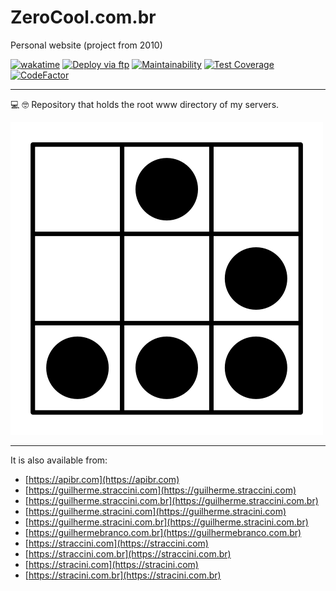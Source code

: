 # ZeroCool.com.br

Personal website (project from 2010)

[![wakatime](https://wakatime.com/badge/github/guibranco/ZeroCool.svg)](https://wakatime.com/badge/github/guibranco/ZeroCool)
[![Deploy via ftp](https://github.com/guibranco/ZeroCool/actions/workflows/deploy.yml/badge.svg)](https://github.com/guibranco/ZeroCool/actions/workflows/deploy.yml)
[![Maintainability](https://api.codeclimate.com/v1/badges/8607fdfd49998467e55c/maintainability)](https://codeclimate.com/github/guibranco/ZeroCool/maintainability)
[![Test Coverage](https://api.codeclimate.com/v1/badges/8607fdfd49998467e55c/test_coverage)](https://codeclimate.com/github/guibranco/ZeroCool/test_coverage)
[![CodeFactor](https://www.codefactor.io/repository/github/guibranco/ZeroCool/badge)](https://www.codefactor.io/repository/github/guibranco/ZeroCool)

---

💻 🤓 Repository that holds the root www directory of my servers.

![Hacker Glider](Src/hackerGlider.png)

---

It is also available from:

- [https://apibr.com](https://apibr.com)
- [https://guilherme.straccini.com](https://guilherme.straccini.com)
- [https://guilherme.straccini.com.br](https://guilherme.straccini.com.br)
- [https://guilherme.stracini.com](https://guilherme.stracini.com)
- [https://guilherme.stracini.com.br](https://guilherme.stracini.com.br)
- [https://guilhermebranco.com.br](https://guilhermebranco.com.br)
- [https://straccini.com](https://straccini.com)
- [https://straccini.com.br](https://straccini.com.br)
- [https://stracini.com](https://stracini.com)
- [https://stracini.com.br](https://stracini.com.br)
